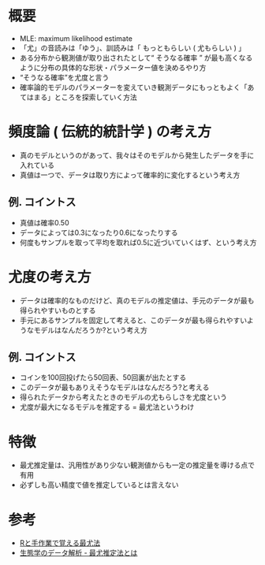 # 概要
* MLE: maximum likelihood estimate
* 「尤」の音読みは「ゆう」、訓読みは「 もっともらしい ( 尤もらしい ) 」
* ある分布から観測値が取り出されたとして“ そうなる確率 ” が最も高くなるように分布の具体的な形状・パラメーター値を決めるやり方
* “そうなる確率”を尤度と言う
* 確率論的モデルのパラメーターを変えていき観測データにもっともよく「あてはまる」ところを探索していく方法

# 頻度論 ( 伝統的統計学 ) の考え方
* 真のモデルというのがあって、我々はそのモデルから発生したデータを手に入れている
* 真値は一つで、データは取り方によって確率的に変化するという考え方

## 例. コイントス
* 真値は確率0.50
* データによっては0.3になったり0.6になったりする
* 何度もサンプルを取って平均を取れば0.5に近づいていくはず、という考え方

# 尤度の考え方
* データは確率的なものだけど、真のモデルの推定値は、手元のデータが最も得られやすいものとする
* 手元にあるサンプルを固定して考えると、このデータが最も得られやすいようなモデルはなんだろうか?という考え方

## 例. コイントス
* コインを100回投げたら50回表、50回裏が出たとする
* このデータが最もありえそうなモデルはなんだろう?と考える
* 得られたデータから考えたときのモデルの尤もらしさを尤度という
* 尤度が最大になるモデルを推定する = 最尤法というわけ

# 特徴
* 最尤推定量は、汎用性があり少ない観測値からも一定の推定量を導ける点で有用
* 必ずしも高い精度で値を推定しているとは言えない

# 参考
* [Rと手作業で覚える最尤法](http://uncorrelated.hatenablog.com/entry/20120110/1326186868)
* [生態学のデータ解析 - 最尤推定法とは](http://hosho.ees.hokudai.ac.jp/~kubo/ce/IntroductionMle.html)